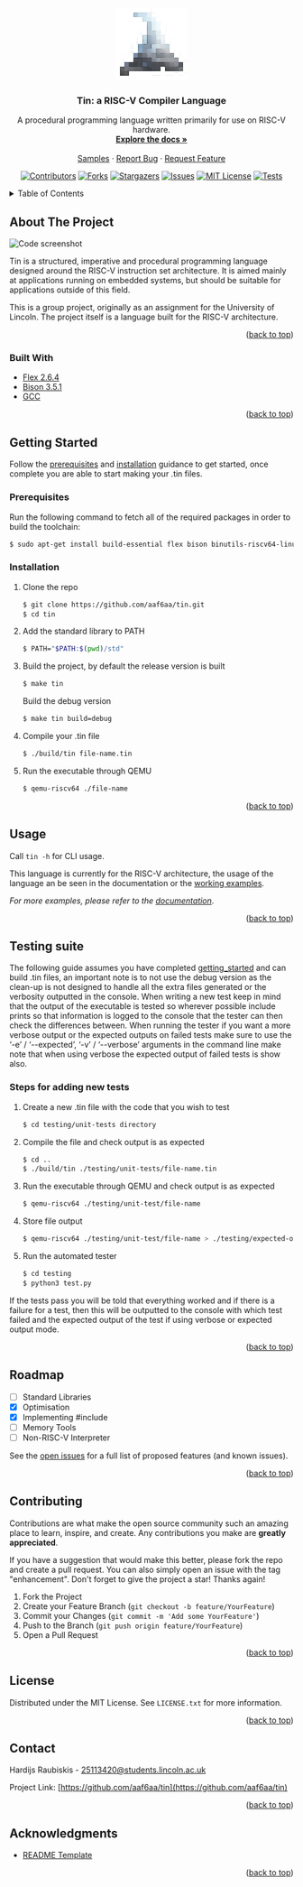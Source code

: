 <div id="top"></div>
<!--
*** Thanks for checking out the Best-README-Template. If you have a suggestion
*** that would make this better, please fork the repo and create a pull request
*** or simply open an issue with the tag "enhancement".
*** Don't forget to give the project a star!
*** Thanks again! Now go create something AMAZING! :D
-->

<!-- PROJECT LOGO -->
<br />
<div align="center">
  <a href="https://github.com/aaf6aa/tin">
    <img src="img/tinfoil-icon.png" alt="Logo" width="128" height="128">
  </a>

<h3 align="center">Tin: a RISC-V Compiler Language</h3>

  <p align="center">
    A procedural programming language written primarily for use on RISC-V hardware.
    <br />
    <a href="https://github.com/aaf6aa/tin/wiki"><strong>Explore the docs »</strong></a>
    <br />
    <br />
    <a href="https://github.com/aaf6aa/tin/tree/main/examples">Samples</a>
    ·
    <a href="https://github.com/aaf6aa/tin/issues">Report Bug</a>
    ·
    <a href="https://github.com/aaf6aa/tin/issues">Request Feature</a>
  </p>
</div>



<!-- PROJECT SHIELDS -->
<!--
*** I'm using markdown "reference style" links for readability.
*** Reference links are enclosed in brackets [ ] instead of parentheses ( ).
*** See the bottom of this document for the declaration of the reference variables
*** for contributors-url, forks-url, etc. This is an optional, concise syntax you may use.
*** https://www.markdownguide.org/basic-syntax/#reference-style-links
-->

<div align="center">
  
  [![Contributors][contributors-shield]][contributors-url]
  [![Forks][forks-shield]][forks-url]
  [![Stargazers][stars-shield]][stars-url]
  [![Issues][issues-shield]][issues-url]
  [![MIT License][license-shield]][license-url]
  [![Tests][testing-shield]][testing-url]
  
</div>



<!-- TABLE OF CONTENTS -->
<details>
  <summary>Table of Contents</summary>
  <ol>
    <li>
      <a href="#about-the-project">About The Project</a>
      <ul>
        <li><a href="#built-with">Built With</a></li>
      </ul>
    </li>
    <li>
      <a href="#getting-started">Getting Started</a>
      <ul>
        <li><a href="#prerequisites">Prerequisites</a></li>
        <li><a href="#installation">Installation</a></li>
      </ul>
    </li>
    <li><a href="#usage">Usage</a></li>
    <li><a href="#test-suite">Test Suite</a></li>
    <li><a href="#roadmap">Roadmap</a></li>
    <li><a href="#contributing">Contributing</a></li>
    <li><a href="#license">License</a></li>
    <li><a href="#contact">Contact</a></li>
    <li><a href="#acknowledgments">Acknowledgments</a></li>
  </ol>
</details>



<!-- ABOUT THE PROJECT -->
## About The Project

![Code screenshot](https://user-images.githubusercontent.com/12881812/161390756-f98deb3b-ccb1-495d-bccc-56a2cdeaac99.png)

Tin is a structured, imperative and procedural programming language designed around the RISC-V instruction set architecture. It is aimed mainly at applications running on embedded systems, but should be suitable for applications outside of this field.

This is a group project, originally as an assignment for the University of Lincoln. The project itself is a language built for the RISC-V architecture.

<p align="right">(<a href="#top">back to top</a>)</p>



### Built With

* [Flex 2.6.4](https://www.gnu.org/)
* [Bison 3.5.1](https://www.gnu.org/)
* [GCC](https://gcc.gnu.org/)

<p align="right">(<a href="#top">back to top</a>)</p>



<!-- GETTING STARTED -->
## Getting Started

Follow the [prerequisites](#prerequisites) and [installation](#installation) guidance to get started, once complete you are able to start making your .tin files.

### Prerequisites

Run the following command to fetch all of the required packages in order to build the toolchain:

  ```sh
  $ sudo apt-get install build-essential flex bison binutils-riscv64-linux-gnu qemu qemu-system-misc qemu-user
  ```

### Installation

1. Clone the repo
   ```sh
   $ git clone https://github.com/aaf6aa/tin.git
   $ cd tin
   ```
2. Add the standard library to PATH
   ```sh
   $ PATH="$PATH:$(pwd)/std"
   ```
3. Build the project, by default the release version is built
   ```sh
   $ make tin
   ```
   Build the debug version
   ```sh
   $ make tin build=debug
   ```
4. Compile your .tin file
   ```sh
   $ ./build/tin file-name.tin
   ```
5. Run the executable through QEMU
   ```sh
   $ qemu-riscv64 ./file-name
   ```


<p align="right">(<a href="#top">back to top</a>)</p>



<!-- USAGE EXAMPLES -->
## Usage

Call `tin -h` for CLI usage.

This language is currently for the RISC-V architecture, the usage of the language an be seen in the documentation or the [working examples](https://github.com/aaf6aa/tin/tree/main/examples).

_For more examples, please refer to the [documentation](https://github.com/aaf6aa/tin/wiki)_.

<p align="right">(<a href="#top">back to top</a>)</p>

<!-- Test suite -->
## Testing suite

The following guide assumes you have completed [getting_started]() and can build .tin files, an important note is to not use the debug version as the clean-up is not designed to handle all the extra files generated or the verbosity outputted in the console. When writing a new test keep in mind that the output of the executable is tested so wherever possible include prints so that information is logged to the console that the tester can then check the differences between.
When running the tester if you want a more verbose output or the expected outputs on failed tests make sure to use the ‘-e’ / ‘--expected’, ‘-v’ / ‘--verbose’ arguments in the command line make note that when using verbose the expected output of failed tests is show also.

### Steps for adding new tests

1.	Create a new .tin file with the code that you wish to test
    ```sh
    $ cd testing/unit-tests directory
    ```
2.	Compile the file and check output is as expected
    ```sh
    $ cd ..
    $ ./build/tin ./testing/unit-tests/file-name.tin
    ```
3.	Run the executable through QEMU and check output is as expected
    ```sh
    $ qemu-riscv64 ./testing/unit-test/file-name
    ```
4.	Store file output
    ```sh
    $ qemu-riscv64 ./testing/unit-test/file-name > ./testing/expected-outputs/file-name.txt
    ```
5.	Run the automated tester
    ```sh
    $ cd testing
    $ python3 test.py
    ```

If the tests pass you will be told that everything worked and if there is a failure for a test, then this will be outputted to the console with which test failed and the expected output of the test if using verbose or expected output mode.

<p align="right">(<a href="#top">back to top</a>)</p>

<!-- ROADMAP -->
## Roadmap

- [ ] Standard Libraries
- [x] Optimisation
- [x] Implementing #include
- [ ] Memory Tools
- [ ] Non-RISC-V Interpreter

See the [open issues](https://github.com/aaf6aa/tin/issues) for a full list of proposed features (and known issues).

<p align="right">(<a href="#top">back to top</a>)</p>



<!-- CONTRIBUTING -->
## Contributing

Contributions are what make the open source community such an amazing place to learn, inspire, and create. Any contributions you make are **greatly appreciated**.

If you have a suggestion that would make this better, please fork the repo and create a pull request. You can also simply open an issue with the tag "enhancement".
Don't forget to give the project a star! Thanks again!

1. Fork the Project
2. Create your Feature Branch (`git checkout -b feature/YourFeature`)
3. Commit your Changes (`git commit -m 'Add some YourFeature'`)
4. Push to the Branch (`git push origin feature/YourFeature`)
5. Open a Pull Request

<p align="right">(<a href="#top">back to top</a>)</p>



<!-- LICENSE -->
## License

Distributed under the MIT License. See `LICENSE.txt` for more information.

<p align="right">(<a href="#top">back to top</a>)</p>



<!-- CONTACT -->
## Contact

Hardijs Raubiskis - 25113420@students.lincoln.ac.uk

Project Link: [https://github.com/aaf6aa/tin](https://github.com/aaf6aa/tin)

<p align="right">(<a href="#top">back to top</a>)</p>



<!-- ACKNOWLEDGMENTS -->
## Acknowledgments

* [README Template](https://github.com/othneildrew/Best-README-Template)


<p align="right">(<a href="#top">back to top</a>)</p>



<!-- MARKDOWN LINKS & IMAGES -->
<!-- https://www.markdownguide.org/basic-syntax/#reference-style-links -->
[contributors-shield]: https://img.shields.io/github/contributors/aaf6aa/tin.svg?style=for-the-badge
[contributors-url]: https://github.com/aaf6aa/tin/graphs/contributors
[forks-shield]: https://img.shields.io/github/forks/aaf6aa/tin.svg?style=for-the-badge
[forks-url]: https://github.com/aaf6aa/tin/network/members
[stars-shield]: https://img.shields.io/github/stars/aaf6aa/tin.svg?style=for-the-badge
[stars-url]: https://github.com/aaf6aa/tin/stargazers
[issues-shield]: https://img.shields.io/github/issues/aaf6aa/tin.svg?style=for-the-badge
[issues-url]: https://github.com/aaf6aa/tin/issues
[license-shield]: https://img.shields.io/github/license/aaf6aa/tin.svg?style=for-the-badge
[license-url]: https://github.com/aaf6aa/tin/blob/master/LICENSE.txt
[testing-shield]: https://img.shields.io/github/workflow/status/aaf6aa/tin/Testing/main?style=for-the-badge
[testing-url]: https://github.com/XiiiC/tin/actions/workflows/testing.yml
[product-screenshot]: images/screenshot.png
[testing-shield]: https://img.shields.io/github/workflow/status/aaf6aa/tin/READMEtest/main?style=for-the-badge
[testing-url]: https://github.com/aaf6aa/tin/actions/workflows/READMEtest.yml
